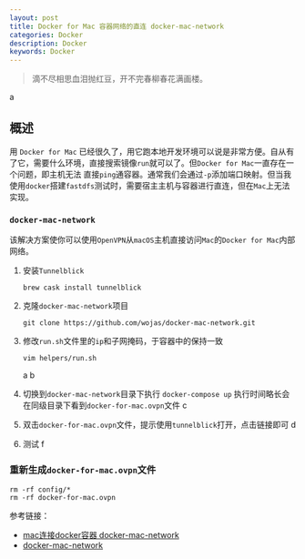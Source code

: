 ```yaml
---
layout: post
title: Docker for Mac 容器网络的直连 docker-mac-network
categories: Docker
description: Docker
keywords: Docker
---
```


>滴不尽相思血泪抛红豆，开不完春柳春花满画楼。

a

## 概述 ##

用 `Docker for Mac` 已经很久了，用它跑本地开发环境可以说是非常方便。自从有了它，需要什么环境，直接搜索镜像`run`就可以了。但`Docker for Mac`一直存在一个问题，即主机无法
直接`ping`通容器。通常我们会通过`-p`添加端口映射。但当我使用`docker`搭建`fastdfs`测试时，需要宿主主机与容器进行直连，但在`Mac`上无法实现。

### `docker-mac-network`

该解决方案使你可以使用`OpenVPN`从`macOS`主机直接访问`Mac`的`Docker for Mac`内部网络。

1. 安装`Tunnelblick`
    ```shell script
    brew cask install tunnelblick
    ```
2. 克隆`docker-mac-network`项目
    ```shell script
    git clone https://github.com/wojas/docker-mac-network.git
    ```
3. 修改`run.sh`文件里的`ip`和子网掩码，于容器中的保持一致
    ```shell script
    vim helpers/run.sh
    ```
    a
    b
4. 切换到`docker-mac-network`目录下执行 `docker-compose up` 执行时间略长会在同级目录下看到`docker-for-mac.ovpn`文件
    c

5. 双击`docker-for-mac.ovpn`文件，提示使用`tunnelblick`打开，点击链接即可
    d
6. 测试
   f

### 重新生成`docker-for-mac.ovpn`文件

```shell script
rm -rf config/*
rm -rf docker-for-mac.ovpn
```

参考链接：
- [mac连接docker容器 docker-mac-network](https://blog.csdn.net/z457181562/article/details/96144248)
- [docker-mac-network](https://github.com/wojas/docker-mac-network)